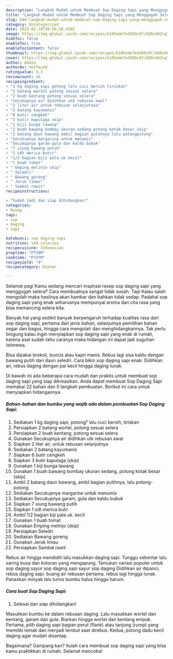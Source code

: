 ```yaml
---
description: "Langkah Mudah untuk Membuat Sop Daging Sapi yang Menggugah Selera, Buat Buka Puasa Lezat Sekali"
title: "Langkah Mudah untuk Membuat Sop Daging Sapi yang Menggugah Selera, Buat Buka Puasa Lezat Sekali"
slug: 644-langkah-mudah-untuk-membuat-sop-daging-sapi-yang-menggugah-selera-buat-buka-puasa-lezat-sekali
category: Uncategorized
date: 2023-02-10T10:56:58.428Z
image: https://img-global.cpcdn.com/recipes/b105ede7ed560c0f/680x482cq70/sop-daging-sapi-foto-resep-utama.jpg
hideToc: false
enableToc: true
enableTocContent: false
thumbnail: https://img-global.cpcdn.com/recipes/b105ede7ed560c0f/680x482cq70/sop-daging-sapi-foto-resep-utama.jpg
cover: https://img-global.cpcdn.com/recipes/b105ede7ed560c0f/680x482cq70/sop-daging-sapi-foto-resep-utama.jpg
author: Admin
authorAv: notfound
ratingvalue: 3.3
reviewcount: 16
recipeingredient:
- "1 kg daging sapi potong lalu cuci bersih tiriskan"
- "2 batang wortel potong sesuai selera"
- "2 buah kentang potong sesuai selera"
- "Secukupnya air didihkan utk rebusan awal"
- "2 liter air untuk rebusan selanjutnya"
- "2 batang kayumanis"
- "6 butir cengkeh"
- "3 butir kapulaga skip"
- "1 biji bunga lawang"
- "1 buah bawang bombay ukuran sedang potong kotak besar skip"
- "2 batang daun bawang ambil bagian putihnya lalu potongpotong"
- "Secukupnya margarine untuk menumis"
- "Secukupnya garam gula dan kaldu bubuk"
- "7 siung bawang putih"
- "1 sdt merica butir"
- "1/2 bagian biji pala uk kecil"
- "1 buah tomat"
- " Emping melinjo skip"
- " Seledri"
- " Bawang goreng"
- " Jeruk limau"
- " Sambal rawit"
recipeinstructions:

- "Sudah jadi dan siap dihidangkan!"
categories:
- Resep
tags:
- sop
- daging
- sapi

katakunci: sop daging sapi 
nutrition: 144 calories
recipecuisine: Indonesian
preptime: "PT30M"
cooktime: "PT47M"
recipeyield: "4"
recipecategory: Dinner

---
```



Selamat pagi Kamu sedang mencari inspirasi resep sop daging sapi yang menggugah selera? Cara membuatnya sangat tidak susah. Tapi Kalau salah mengolah maka hasilnya akan hambar dan bahkan tidak sedap. Padahal sop daging sapi yang enak seharusnya mempunyai aroma dan cita rasa yang bisa memancing selera kita.


Banyak hal yang sedikit banyak berpengaruh terhadap kualitas rasa dari sop daging sapi, pertama dari jenis bahan, selanjutnya pemilihan bahan segar dan bagus, hingga cara mengolah dan menghidangkannya. Tak perlu bingung kalau ingin menyiapkan sop daging sapi yang enak di rumah, karena asal sudah tahu caranya maka hidangan ini dapat jadi suguhan istimewa.

Bisa dipakai brokoli, buncis atau kapri manis. Rebus lagi sisa kaldu dengan bawang putih dan daun seledri. Cara bikin sop daging sapi enak: Didihkan air, rebus daging dengan pai kecil hingga daging lunak.


Di bawah ini ada beberapa cara mudah dan praktis untuk membuat sop daging sapi yang siap dikreasikan. Anda dapat membuat Sop Daging Sapi memakai 22 bahan dan 0 langkah pembuatan. Berikut ini cara untuk menyiapkan hidangannya.

<!--inarticleads1-->

##### Bahan-bahan dan bumbu yang wajib ada dalam pembuatan Sop Daging Sapi:

1. Sediakan 1 kg daging sapi, potong² lalu cuci bersih, tiriskan
1. Persiapkan 2 batang wortel, potong sesuai selera
1. Persiapkan 2 buah kentang, potong sesuai selera
1. Gunakan Secukupnya air didihkan utk rebusan awal
1. Siapkan 2 liter air, untuk rebusan selanjutnya
1. Sediakan 2 batang kayumanis
1. Siapkan 6 butir cengkeh
1. Siapkan 3 butir kapulaga (skip)
1. Gunakan 1 biji bunga lawang
1. Gunakan 1 buah bawang bombay ukuran sedang, potong kotak besar (skip)
1. Ambil 2 batang daun bawang, ambil bagian putihnya, lalu potong-potong
1. Sediakan Secukupnya margarine untuk menumis
1. Sediakan Secukupnya garam, gula dan kaldu bubuk
1. Siapkan 7 siung bawang putih
1. Siapkan 1 sdt merica butir
1. Ambil 1/2 bagian biji pala uk. kecil
1. Gunakan 1 buah tomat
1. Gunakan  Emping melinjo (skip)
1. Persiapkan  Seledri
1. Sediakan  Bawang goreng
1. Gunakan  Jeruk limau
1. Persiapkan  Sambal rawit


Rebus air hingga mendidih lalu masukkan daging sapi. Tunggu sebentar lalu saring busa dan kotoran yang mengapung. Temukan variasi populer untuk sop daging sayur sop daging sapi sayur sop daging Didihkan air dipanci, rebus daging sapi. buang air rebusan pertama. rebus lagi hingga lunak. Panaskan minyak lalu tumis bumbu halus hingga harum. 

<!--inarticleads2-->

##### Cara buat Sop Daging Sapi:


1. Selesai dan siap dihidangkan!

Masukkan bumbu ke dalam rebusan daging. Lalu masukkan wortel dan kentang, garam dan gula. Biarkan hingga wortel dan kentang empuk. Pertama, pilih daging sapi bagian perut (flank) atau tanjung (rump) yang memiliki lemak dan menjadi lembut saat direbus. Kedua, potong dadu kecil daging agar mudah disantap. 

Bagaimana? Gampang kan? Itulah cara membuat sop daging sapi yang bisa kamu praktikkan di rumah. Selamat mencoba!
